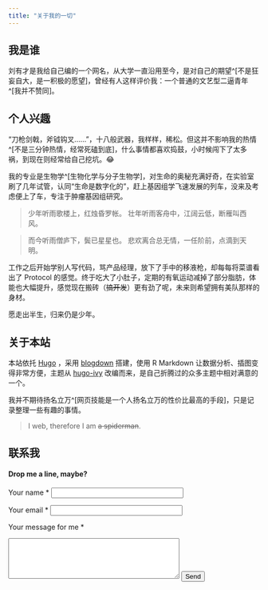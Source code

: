 ```yaml
---
title: "关于我的一切"
---
```


## 我是谁

刘有才是我给自己编的一个网名，从大学一直沿用至今，是对自己的期望^[不是狂妄自大，是一积极的愿望]，曾经有人这样评价我：一个普通的文艺型二逼青年^[我并不赞同]。

## 个人兴趣

“刀枪剑戟，斧钺钩叉……”，十八般武器，我样样，稀松。但这并不影响我的热情^[不是三分钟热情，经常死磕到底]，什么事情都喜欢捣鼓，小时候闯下了太多祸，到现在则经常给自己挖坑。:joy:

我的专业是生物学^[生物化学与分子生物学]，对生命的奥秘充满好奇，在实验室刷了几年试管，认同“生命是数字化的”，赶上基因组学飞速发展的列车，没来及考虑便上了车，专注于肿瘤基因组研究。

> 少年听雨歌楼上，红烛昏罗帐。
> 壮年听雨客舟中，江阔云低，断雁叫西风。

> 而今听雨僧庐下，鬓已星星也。
> 悲欢离合总无情，一任阶前，点滴到天明。

工作之后开始学别人写代码，骂产品经理，放下了手中的移液枪，却每每将菜谱看出了 Protocol 的感觉。终于吃大了小肚子，定期的有氧运动减掉了部分脂肪，体能也大幅提升，感觉现在搬砖（~~搞开发~~）更有劲了呢，未来则希望拥有美队那样的身材。

愿走出半生，归来仍是少年。

## 关于本站

本站依托 [Hugo](https://gohugo.io/) ，采用 [blogdown](https://bookdown.org/yihui/blogdown/) 搭建，使用 R Markdown 让数据分析、插图变得非常方便，主题从 [hugo-ivy](https://github.com/yihui/hugo-ivy) 改编而来，是自己折腾过的众多主题中相对满意的一个。

我并不期待扬名立万^[网页技能是一个人扬名立万的性价比最高的手段]，只是记录整理一些有趣的事情。

> I web, therefore I am ~~a spiderman~~.

## 联系我

<h4>Drop me a line, maybe?</h4>
<form id="contact-form" class="contact-form form" method="post" action="https://formspree.io/youcai.6@qq.com">

  <label for="name">Your name *</label>
  <input type="text" name="name" id="name" required="required" size="30" class="form-control">

  <label for="email">Your email *</label>
  <input type="email" name="email" id="email" required="required" size="30" class="form-control">

  <label for="message">Your message for me *</label><p>
  <textarea rows="5" name="message" id="message" required="required" cols="40" class="form-control"></textarea>

  <input type="submit" value="Send" class="btn btn-ghost">
</form>
